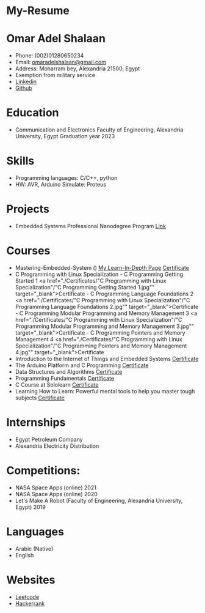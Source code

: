 # My-Resume

# Omar Adel Shalaan
  -	Phone: (002)01280650234
  -	Email: omaradelshalaan@gmail.com 
  -	Address: Moharram bey, Alexandria 21500, Egypt
  -	Exemption from military service
  - [Linkedin](https://www.linkedin.com/in/omar-adel-shalaan-67aaa714b/)
  - [Github](https://github.com/OmarAdelShalaan)
# Education
  -	 Communication and Electronics Faculty of Engineering, Alexandria University, Egypt Graduation year 2023

# Skills
  -	Programming languages: C/C++, python 
  -	HW: AVR, Arduino Simulate: Proteus 

# Projects 
  -	Embedded Systems Professional Nanodegree Program [Link](https://github.com/OmarAdelShalaan/Embedded-Systems-Professional-Nanodegree-Program) 

# Courses 
  -	Mastering-Embedded-System  ([]()) <a href="https://www.learn-in-depth.com/online-diploma/omaradelshalaan%40gmail.com" target="_blank"> My Learn-In-Depth Page</a>  <a href="" target="_blank">Certificate</a>
  - C Programming with Linux Specialization
		- C Programming Getting Started 1  <a href="./Certificates/"C Programming with Linux Specialization"/"C Programming Getting Started 1.jpg"" target="_blank">Certificate</a>
		- C Programming Language Foundations 2  <a href="./Certificates/"C Programming with Linux Specialization"/"C Programming Language Foundations 2.jpg"" target="_blank">Certificate</a>
		- C Programming Modular Programming and Memory Management 3  <a href="./Certificates/"C Programming with Linux Specialization"/"C Programming Modular Programming and Memory Management 3.jpg"" target="_blank">Certificate</a>
		- C Programming Pointers and Memory Management 4  <a href="./Certificates/"C Programming with Linux Specialization"/"C Programming Pointers and Memory Management 4.jpg"" target="_blank">Certificate</a>
  -	Introduction to the Internet of Things and Embedded Systems <a href="" target="_blank">Certificate</a>
  -	The Arduino Platform and C Programming  <a href="" target="_blank">Certificate</a>
  -	Data Structures and Algorithms  <a href="" target="_blank">Certificate</a>
  -	Programming Fundamentals  <a href="" target="_blank">Certificate</a> 
  -	C Course at Sololearn  <a href="" target="_blank">Certificate</a> 
  -	Learning How to Learn: Powerful mental tools to help you master tough subjects  <a href="" target="_blank">Certificate</a>
  
# Internships 
  -	Egypt Petroleum Company 
  -	Alexandria Electricity Distribution 

# Competitions: 
  -	NASA Space Apps (online) 2021 
  -	NASA Space Apps (online) 2020 
  -	Let's Make A Robot (Faculty of Engineering, Alexandria University, Egypt) 2019

# Languages
  - Arabic (Native)
  - English

# Websites
  - [Leetcode](https://leetcode.com/OmarAdelShalaan/)
  - [Hackerrank](https://www.hackerrank.com/omaradelshalaan)
  
